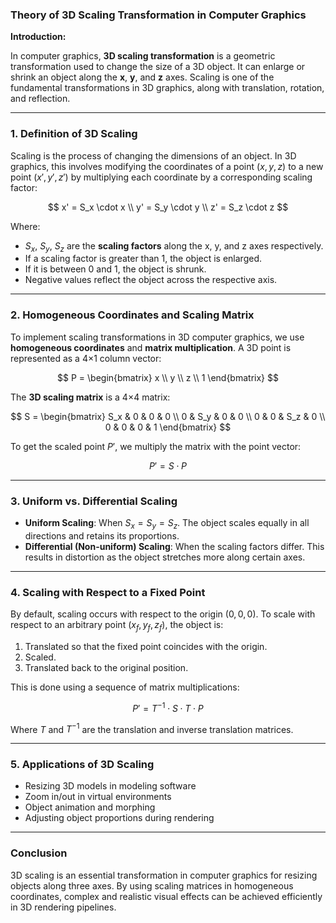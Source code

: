 ### **Theory of 3D Scaling Transformation in Computer Graphics**

**Introduction:**

In computer graphics, **3D scaling transformation** is a geometric transformation used to change the size of a 3D object. It can enlarge or shrink an object along the **x**, **y**, and **z** axes. Scaling is one of the fundamental transformations in 3D graphics, along with translation, rotation, and reflection.

---

### **1. Definition of 3D Scaling**

Scaling is the process of changing the dimensions of an object. In 3D graphics, this involves modifying the coordinates of a point $(x, y, z)$ to a new point $(x', y', z')$ by multiplying each coordinate by a corresponding scaling factor:

$$
x' = S_x \cdot x \\
y' = S_y \cdot y \\
z' = S_z \cdot z
$$

Where:

* $S_x$, $S_y$, $S_z$ are the **scaling factors** along the x, y, and z axes respectively.
* If a scaling factor is greater than 1, the object is enlarged.
* If it is between 0 and 1, the object is shrunk.
* Negative values reflect the object across the respective axis.

---

### **2. Homogeneous Coordinates and Scaling Matrix**

To implement scaling transformations in 3D computer graphics, we use **homogeneous coordinates** and **matrix multiplication**. A 3D point is represented as a 4×1 column vector:

$$
P = \begin{bmatrix}
x \\
y \\
z \\
1
\end{bmatrix}
$$

The **3D scaling matrix** is a 4×4 matrix:

$$
S = \begin{bmatrix}
S_x & 0   & 0   & 0 \\
0   & S_y & 0   & 0 \\
0   & 0   & S_z & 0 \\
0   & 0   & 0   & 1
\end{bmatrix}
$$

To get the scaled point $P'$, we multiply the matrix with the point vector:

$$
P' = S \cdot P
$$

---

### **3. Uniform vs. Differential Scaling**

* **Uniform Scaling**: When $S_x = S_y = S_z$. The object scales equally in all directions and retains its proportions.
* **Differential (Non-uniform) Scaling**: When the scaling factors differ. This results in distortion as the object stretches more along certain axes.

---

### **4. Scaling with Respect to a Fixed Point**

By default, scaling occurs with respect to the origin $(0, 0, 0)$. To scale with respect to an arbitrary point $(x_f, y_f, z_f)$, the object is:

1. Translated so that the fixed point coincides with the origin.
2. Scaled.
3. Translated back to the original position.

This is done using a sequence of matrix multiplications:

$$
P' = T^{-1} \cdot S \cdot T \cdot P
$$

Where $T$ and $T^{-1}$ are the translation and inverse translation matrices.

---

### **5. Applications of 3D Scaling**

* Resizing 3D models in modeling software
* Zoom in/out in virtual environments
* Object animation and morphing
* Adjusting object proportions during rendering

---

### **Conclusion**

3D scaling is an essential transformation in computer graphics for resizing objects along three axes. By using scaling matrices in homogeneous coordinates, complex and realistic visual effects can be achieved efficiently in 3D rendering pipelines.



